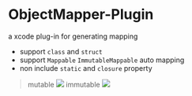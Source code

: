 # ObjectMapper-Plugin
a xcode plug-in for generating mapping

* 	support `class` and `struct` 
*  support `Mappable` `ImmutableMappable` auto mapping
*	non include `static` and `closure` property 

> mutable
![](https://github.com/liyanhuadev/ObjectMapper-Plugin/raw/master/images/Mapper-Mutable.gif)
> immutable
![](https://github.com/liyanhuadev/ObjectMapper-Plugin/raw/master/images/Mapper-Immutable.gif)
